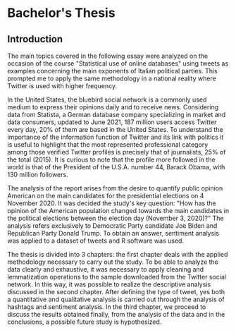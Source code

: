 # Bachelor's Thesis
 
## Introduction

The main topics covered in the following essay were analyzed on the occasion of the course "Statistical use of online databases" using tweets as examples concerning the main exponents of Italian political parties. This prompted me to apply the same methodology in a national reality where Twitter is used with higher frequency.

In the United States, the bluebird social network is a commonly used medium to express their opinions daily and to receive news. Considering data from Statista, a German database company specializing in market and data consumers, updated to June 2021, 187 million users access Twitter every day, 20% of them are based in the United States. To understand the importance of the information function of Twitter and its link with politics it is useful to highlight that the most represented professional category among those verified Twitter profiles is precisely that of journalists, 25% of the total (2015). It is curious to note that the profile more followed in the world is that of the President of the U.S.A. number 44, Barack Obama, with 130 million followers.

The analysis of the report arises from the desire to quantify public opinion American on the main candidates for the presidential elections on 4 November 2020. It was decided the study's key question: "How has the opinion of the American population changed towards the main candidates in the political elections between the election day (November 3, 2020)?" The analysis refers exclusively to Democratic Party candidate Joe Biden and Republican Party Donald Trump. To obtain an answer, sentiment analysis was applied to a dataset of tweets and R software was used.

The thesis is divided into 3 chapters: the first chapter deals with the applied methodology necessary to carry out the study. To be able to analyze the data clearly and exhaustive, it was necessary to apply cleaning and lemmatization operations to the sample downloaded from the Twitter social network. In this way, it was possible to realize the descriptive analysis discussed in the second chapter. After defining the type of tweet, yes both a quantitative and qualitative analysis is carried out through the analysis of hashtags and sentiment analysis. In the third chapter, we proceed to discuss the results obtained finally, from the analysis of the data and in the conclusions, a possible future study is hypothesized.
